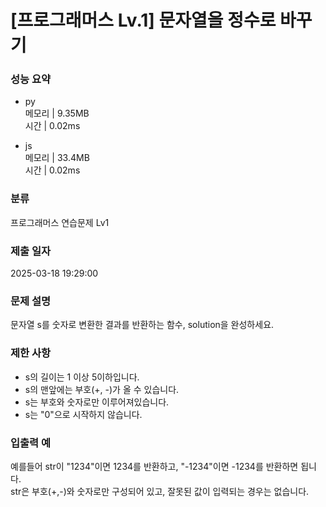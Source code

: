 # [프로그래머스 Lv.1] 문자열을 정수로 바꾸기

### 성능 요약

- py  
  메모리 | 9.35MB  
  시간 | 0.02ms

- js  
  메모리 | 33.4MB  
  시간 | 0.02ms

### 분류

프로그래머스 연습문제 Lv1

### 제출 일자

2025-03-18 19:29:00

### 문제 설명

문자열 s를 숫자로 변환한 결과를 반환하는 함수, solution을 완성하세요.

### 제한 사항

- s의 길이는 1 이상 5이하입니다.
- s의 맨앞에는 부호(+, -)가 올 수 있습니다.
- s는 부호와 숫자로만 이루어져있습니다.
- s는 "0"으로 시작하지 않습니다.

### 입출력 예

예를들어 str이 "1234"이면 1234를 반환하고, "-1234"이면 -1234를 반환하면 됩니다.  
str은 부호(+,-)와 숫자로만 구성되어 있고, 잘못된 값이 입력되는 경우는 없습니다.
